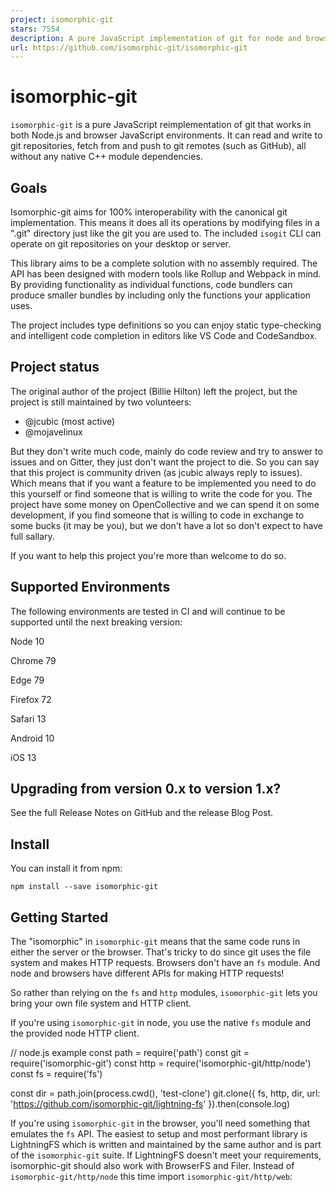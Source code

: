```yaml
---
project: isomorphic-git
stars: 7554
description: A pure JavaScript implementation of git for node and browsers!
url: https://github.com/isomorphic-git/isomorphic-git
---
```


isomorphic-git
==============

`isomorphic-git` is a pure JavaScript reimplementation of git that works in both Node.js and browser JavaScript environments. It can read and write to git repositories, fetch from and push to git remotes (such as GitHub), all without any native C++ module dependencies.

Goals
-----

Isomorphic-git aims for 100% interoperability with the canonical git implementation. This means it does all its operations by modifying files in a ".git" directory just like the git you are used to. The included `isogit` CLI can operate on git repositories on your desktop or server.

This library aims to be a complete solution with no assembly required. The API has been designed with modern tools like Rollup and Webpack in mind. By providing functionality as individual functions, code bundlers can produce smaller bundles by including only the functions your application uses.

The project includes type definitions so you can enjoy static type-checking and intelligent code completion in editors like VS Code and CodeSandbox.

Project status
--------------

The original author of the project (Billie Hilton) left the project, but the project is still maintained by two volunteers:

-   @jcubic (most active)
-   @mojavelinux

But they don't write much code, mainly do code review and try to answer to issues and on Gitter, they just don't want the project to die. So you can say that this project is community driven (as jcubic always reply to issues). Which means that if you want a feature to be implemented you need to do this yourself or find someone that is willing to write the code for you. The project have some money on OpenCollective and we can spend it on some development, if you find someone that is willing to code in exchange to some bucks (it may be you), but we don't have a lot so don't expect to have full sallary.

If you want to help this project you're more than welcome to do so.

Supported Environments
----------------------

The following environments are tested in CI and will continue to be supported until the next breaking version:

  
Node 10

  
Chrome 79

  
Edge 79

  
Firefox 72

  
Safari 13

  
Android 10

  
iOS 13

Upgrading from version 0.x to version 1.x?
------------------------------------------

See the full Release Notes on GitHub and the release Blog Post.

Install
-------

You can install it from npm:

```
npm install --save isomorphic-git
```

Getting Started
---------------

The "isomorphic" in `isomorphic-git` means that the same code runs in either the server or the browser. That's tricky to do since git uses the file system and makes HTTP requests. Browsers don't have an `fs` module. And node and browsers have different APIs for making HTTP requests!

So rather than relying on the `fs` and `http` modules, `isomorphic-git` lets you bring your own file system and HTTP client.

If you're using `isomorphic-git` in node, you use the native `fs` module and the provided node HTTP client.

// node.js example
const path \= require('path')
const git \= require('isomorphic-git')
const http \= require('isomorphic-git/http/node')
const fs \= require('fs')

const dir \= path.join(process.cwd(), 'test-clone')
git.clone({ fs, http, dir, url: 'https://github.com/isomorphic-git/lightning-fs' }).then(console.log)

If you're using `isomorphic-git` in the browser, you'll need something that emulates the `fs` API. The easiest to setup and most performant library is LightningFS which is written and maintained by the same author and is part of the `isomorphic-git` suite. If LightningFS doesn't meet your requirements, isomorphic-git should also work with BrowserFS and Filer. Instead of `isomorphic-git/http/node` this time import `isomorphic-git/http/web`:

<script src\="https://unpkg.com/@isomorphic-git/lightning-fs"\></script\>
<script src\="https://unpkg.com/isomorphic-git"\></script\>
<script type\="module"\>
import http from 'https://unpkg.com/isomorphic-git@beta/http/web/index.js'
const fs \= new LightningFS('fs')

const dir \= '/test-clone'
git.clone({ fs, http, dir, url: 'https://github.com/isomorphic-git/lightning-fs', corsProxy: 'https://cors.isomorphic-git.org' }).then(console.log)
</script\>

If you're using ES module syntax, you can use either the default import for convenience, or named imports to benefit from tree-shaking if you are using a bundler:

import git from 'isomorphic-git'
// or
import \* as git from 'isomorphic-git'
// or
import {plugins, clone, commit, push} from 'isomorphic-git'

View the full Getting Started guide on the docs website.

Then check out the Useful Snippets page, which includes even more sample code written by the community!

### CORS support

Unfortunately, due to the same-origin policy by default `isomorphic-git` can only clone from the same origin as the webpage it is running on. This is terribly inconvenient, as it means for all practical purposes cloning and pushing repos must be done through a proxy.

For this purpose @isomorphic-git/cors-proxy exists which you can clone or `npm install`. For testing or small projects, you can also use https://cors.isomorphic-git.org - a free proxy sponsored by Clever Cloud.

I'm hoping to get CORS headers added to all the major Git hosting platforms eventually, and will list my progress here:

Service

Supports CORS requests

Gogs (self-hosted)

✔

Gitea (self-hosted)

✔

Azure DevOps

✔ (Usage Note: requires authentication)

Gitlab

❌ My PR was rejected, but the issue is still open!

Bitbucket

❌

Github

❌

It is literally just two lines of code to add the CORS headers!! Easy stuff. Surely it will happen.

### `isogit` CLI

Isomorphic-git comes with a simple CLI tool, named `isogit` because `isomorphic-git` is a lot to type. It is really just a thin shell that translates command line arguments into the equivalent JS API commands. So you should be able to run _any_ current or future isomorphic-git commands using the CLI.

It always starts with an the assumption that the current working directory is a git root. E.g. `{ dir: '.' }`.

It uses `minimisted` to parse command line options and will print out the equivalent JS command and pretty-print the output JSON.

The CLI is more of a lark for quickly testing `isomorphic-git` and isn't really meant as a `git` CLI replacement.

Supported Git commands
----------------------

This project follows semantic versioning, so I may continue to make changes to the API but they will always be backwards compatible unless there is a major version bump.

### commands

-   abortMerge
-   add
-   addNote
-   addRemote
-   annotatedTag
-   branch
-   checkout
-   clone
-   commit
-   currentBranch
-   deleteBranch
-   deleteRef
-   deleteRemote
-   deleteTag
-   expandOid
-   expandRef
-   fastForward
-   fetch
-   findMergeBase
-   findRoot
-   getConfig
-   getConfigAll
-   getRemoteInfo
-   getRemoteInfo2
-   hashBlob
-   indexPack
-   init
-   isDescendent
-   isIgnored
-   listBranches
-   listFiles
-   listNotes
-   listRemotes
-   listServerRefs
-   listTags
-   log
-   merge
-   packObjects
-   pull
-   push
-   readBlob
-   readCommit
-   readNote
-   readObject
-   readTag
-   readTree
-   remove
-   removeNote
-   renameBranch
-   resetIndex
-   resolveRef
-   setConfig
-   stash
-   status
-   statusMatrix
-   tag
-   updateIndex
-   version
-   walk
-   writeBlob
-   writeCommit
-   writeObject
-   writeRef
-   writeTag
-   writeTree

Community
---------

Share your questions and ideas with us! We love that. You can find us in our Gitter chatroom or just create an issue here on Github! We are also @IsomorphicGit on Twitter.

Contributing to `isomorphic-git`
--------------------------------

The development setup is similar to that of a large web application. The main difference is the ridiculous amount of hacks involved in the tests. We use Facebook's Jest for testing, which make doing TDD fast and fun, but we also used custom hacks so that the same tests will also run in the browser using Jasmine via Karma. We even have our own mock server for serving git repository test fixtures!

You'll need node.js installed, but everything else is a devDependency.

git clone https://github.com/isomorphic-git/isomorphic-git
cd isomorphic-git
npm install
npm test

Check out the `CONTRIBUTING` document for more instructions.

Who is using isomorphic-git?
----------------------------

-   nde - a futuristic next-generation web IDE
-   git-app-manager - install "unhosted" websites locally by git cloning them
-   GIT Web Terminal
-   Next Editor
-   Clever Cloud
-   Stoplight Studio - a modern editor for API design and technical writing

Similar projects
----------------

-   js-git
-   es-git

Acknowledgments
---------------

Isomorphic-git would not have been possible without the pioneering work by @creationix and @chrisdickinson. Git is a tricky binary mess, and without their examples (and their modules!) I would not have been able to come even close to finishing this. They are geniuses ahead of their time.

Cross-browser device testing is provided by:

Contributors
------------

Thanks goes to these wonderful people (emoji key):

  
**William Hilton**  
📝 🐛 💻 🎨 📖 💡 ⚠️ ✅

  
**wDhTIG**  
🐛

  
**Marc MacLeod**  
🤔 🔍

  
**Brett Zamir**  
🤔

  
**Dan Allen**  
🐛 💻 🤔

  
**Tomáš Hübelbauer**  
🐛 💻

  
**Juan Campa**  
🐛 💻

  
**Ira Miller**  
🐛

  
**Rhys Arkins**  
💻

  
**Sean Larkin**  
💻

  
**Daniel Ruf**  
💻

  
**bokuweb**  
💻 📖 ⚠️

  
**Hiroki Osame**  
💻 📖

  
**Jakub Jankiewicz**  
💬 🐛 💻 💡 ⚠️

  
**howardgod**  
🐛 💻

  
**burningTyger**  
🐛

  
**Melvin Carvalho**  
📖

  
**akaJes**  
💻

  
**Dima Sabanin**  
🐛 💻

  
**Koutaro Chikuba**  
🐛 💻

  
**Hubert SABLONNIÈRE**  
💻 ⚠️ 🤔 🔍

  
**David Duarte**  
💻

  
**Thomas Pytleski**  
🐛 💻

  
**Vadim Markovtsev**  
🐛

  
**Yu Shimura**  
🤔 💻 ⚠️

  
**Dan Lynch**  
💻

  
**Jeffrey Wescott**  
🐛 💻

  
**zebzhao**  
💻

  
**Tyler Smith**  
🐛

  
**Bram Borggreve**  
🐛

  
**Stefan Guggisberg**  
🐛 💻 ⚠️

  
**Catalin Pirvu**  
💻

  
**Nicholas Nelson**  
💻 ⚠️

  
**Anna Henningsen**  
💻

  
**Fabian Henneke**  
🐛 💻

  
**djencks**  
🐛 💻 ⚠️

  
**Clemens Wolff**  
💻 📖 ⚠️

  
**Sojin Park**  
💻

  
**Edward Faulkner**  
💻

  
**Khải**  
🐛

  
**Corbin Crutchley**  
💻 📖 ⚠️

  
**Riceball LEE**  
💻 📖 ⚠️

  
**lin onetwo**  
💻

  
**林法鑫**  
🐛

  
**Will Stott**  
💻 ⚠️

  
**Seth Nickell**  
🐛

  
**Alex Titarenko**  
💻

  
**Misha Kaletsky**  
💻

  
**Richard C. Zulch**  
💻 📖

  
**mkizka**  
💻

  
**RyotaK**  
🐛

  
**Noah Hummel**  
💻 ⚠️

  
**Mike Lewis**  
📖

  
**Sam Verschueren**  
💻

  
**Vitor Luiz Cavalcanti**  
📖

  
**Shane McLaughlin**  
💻 📖 ⚠️

  
**Sean Poulter**  
🚧

  
**araknast**  
💻 ⚠️ 📖

  
**Rafael Raab**  
💻 📖

  
**Lukáš Cezner**  
💻 📖 ⚠️ 🐛

  
**dead-end**  
💻 📖 ⚠️

  
**Barry**  
💻 📖 ⚠️

  
**Alireza Mirian**  
💻 📖 ⚠️ 🐛

  
**DanilKazanov**  
💻 📖 ⚠️

  
**Eyal Hisco**  
🐛

  
**Sebastien**  
💻

  
**Yaroslav Halchenko**  
📖

  
**Alex Villarreal**  
💻

  
**Modesty Zhang**  
💻 📖 ⚠️

  
**Ben Morrow**  
💻

  
**jayree**  
💻 ⚠️

  
**Lucas Martin Segurado**  
📖 🐛

  
**Leon Kaucher**  
💻 ⚠️

  
**Gili Shohat**  
💻 📖 ⚠️

  
**Habib**  
💻 📖 ⚠️

  
**Vinzent**  
💻

  
**Patrick Kranz**  
💻 📖 ⚠️

This project follows the all-contributors specification. Contributions of any kind welcome!

### Backers

Thank you to all our backers! 🙏 \[Become a backer\]

### Sponsors

Support this project by becoming a sponsor. Your logo will show up here with a link to your website. \[Become a sponsor\]

License
-------

This work is released under The MIT License
